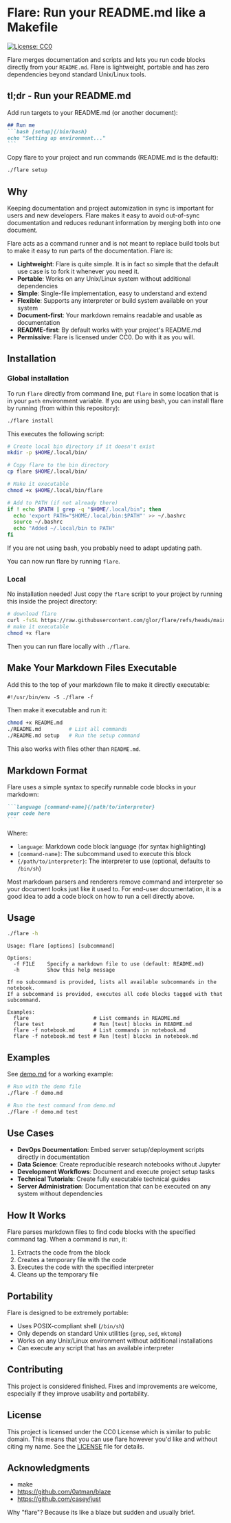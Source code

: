 # Flare: Run your README.md like a Makefile

[![License: CC0](https://img.shields.io/badge/License-CC0-blue.svg)](LICENSE)

Flare merges documentation and scripts and lets you run code blocks directly from your `README.md`. Flare is lightweight, portable and has zero dependencies beyond standard Unix/Linux tools.

## tl;dr - Run your README.md
Add run targets to your README.md (or another document):
````markdown
## Run me
```bash [setup]{/bin/bash}
echo "Setting up environment..."
```
````
Copy flare to your project and run commands (README.md is the default):
```bash
./flare setup
```

## Why
Keeping documentation and project automization in sync is important for users and new developers. Flare makes it easy to avoid out-of-sync documentation and reduces redunant information by merging both into one document.

Flare acts as a command runner and is not meant to replace build tools but to make it easy to run parts of the documentation. Flare is:

- **Lightweight**: Flare is quite simple. It is in fact so simple that the default use case is to fork it whenever you need it. 
- **Portable**: Works on any Unix/Linux system without additional dependencies
- **Simple**: Single-file implementation, easy to understand and extend
- **Flexible**: Supports any interpreter or build system available on your system
- **Document-first**: Your markdown remains readable and usable as documentation
- **README-first**: By default works with your project's README.md
- **Permissive**: Flare is licensed under CC0. Do with it as you will.

## Installation

### Global installation
To run `flare` directly from command line, put `flare` in some location that is in your `path` environment variable.
If you are using bash, you can install flare by running (from within this repository):
```bash
./flare install
```
This executes the following script:

```bash [install]{/bin/bash}
# Create local bin directory if it doesn't exist
mkdir -p $HOME/.local/bin/

# Copy flare to the bin directory
cp flare $HOME/.local/bin/

# Make it executable
chmod +x $HOME/.local/bin/flare

# Add to PATH (if not already there)
if ! echo $PATH | grep -q "$HOME/.local/bin"; then
  echo 'export PATH="$HOME/.local/bin:$PATH"' >> ~/.bashrc
  source ~/.bashrc
  echo "Added ~/.local/bin to PATH"
fi
```
If you are not using bash, you probably need to adapt updating path.

You can now run flare by running `flare`.

### Local

No installation needed! Just copy the `flare` script to your project by running this inside the project directory:

```bash
# download flare
curl -fsSL https://raw.githubusercontent.com/glor/flare/refs/heads/main/flare -o flare
# make it executable
chmod +x flare
```
Then you can run flare locally with `./flare`.

## Make Your Markdown Files Executable

Add this to the top of your markdown file to make it directly executable:

```markdown
#!/usr/bin/env -S ./flare -f
```

Then make it executable and run it:

```bash
chmod +x README.md
./README.md         # List all commands
./README.md setup   # Run the setup command
```

This also works with files other than `README.md`.

## Markdown Format

Flare uses a simple syntax to specify runnable code blocks in your markdown:

````markdown
```language [command-name]{/path/to/interpreter}
your code here
```
````

Where:
- `language`: Markdown code block language (for syntax highlighting)
- `[command-name]`: The subcommand used to execute this block
- `{/path/to/interpreter}`: The interpreter to use (optional, defaults to `/bin/sh`)

Most markdown parsers and renderers remove command and interpreter so your document looks just like it used to. For end-user documentation, it is a good idea to add a code block on how to run a cell directly above.

## Usage
```bash
./flare -h
```
```
Usage: flare [options] [subcommand]

Options:
  -f FILE    Specify a markdown file to use (default: README.md)
  -h         Show this help message

If no subcommand is provided, lists all available subcommands in the notebook.
If a subcommand is provided, executes all code blocks tagged with that subcommand.

Examples:
  flare                     # List commands in README.md
  flare test                # Run [test] blocks in README.md
  flare -f notebook.md      # List commands in notebook.md
  flare -f notebook.md test # Run [test] blocks in notebook.md
```

## Examples

See [demo.md](demo.md) for a working example:

```bash
# Run with the demo file
./flare -f demo.md

# Run the test command from demo.md
./flare -f demo.md test
```

## Use Cases

- **DevOps Documentation**: Embed server setup/deployment scripts directly in documentation
- **Data Science**: Create reproducible research notebooks without Jupyter
- **Development Workflows**: Document and execute project setup tasks
- **Technical Tutorials**: Create fully executable technical guides
- **Server Administration**: Documentation that can be executed on any system without dependencies

## How It Works

Flare parses markdown files to find code blocks with the specified command tag. When a command is run, it:

1. Extracts the code from the block
2. Creates a temporary file with the code
3. Executes the code with the specified interpreter
4. Cleans up the temporary file

## Portability

Flare is designed to be extremely portable:

- Uses POSIX-compliant shell (`/bin/sh`)
- Only depends on standard Unix utilities (`grep`, `sed`, `mktemp`)
- Works on any Unix/Linux environment without additional installations
- Can execute any script that has an available interpreter

## Contributing

This project is considered finished. Fixes and improvements are welcome, especially if they improve usability and portability.

## License

This project is licensed under the CC0 License which is similar to public domain. This means that you can use flare however you'd like and without citing my name. See the [LICENSE](LICENSE) file for details.

## Acknowledgments

- make
- https://github.com/0atman/blaze
- https://github.com/casey/just

Why "flare"? Because its like a blaze but sudden and usually brief.